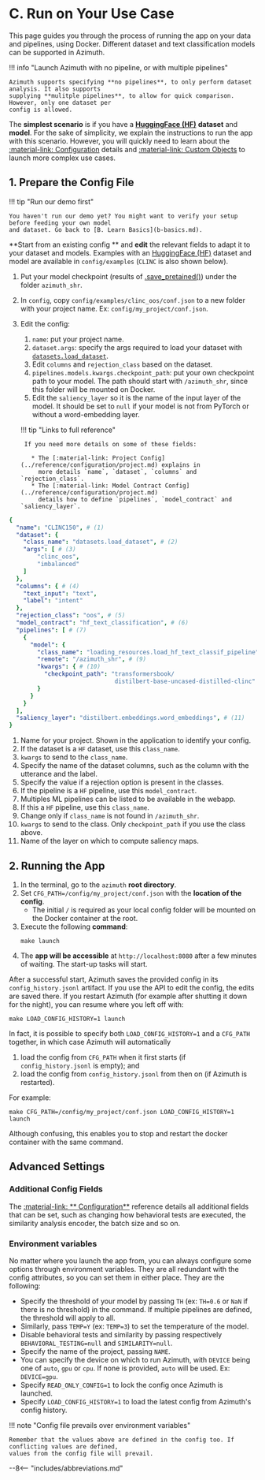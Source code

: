 # C. Run on Your Use Case

This page guides you through the process of running the app on your data and pipelines, using
Docker. Different dataset and text classification models can be supported in Azimuth.

!!! info "Launch Azimuth with no pipeline, or with multiple pipelines"

    Azimuth supports specifying **no pipelines**, to only perform dataset analysis. It also supports
    supplying **mulitple pipelines**, to allow for quick comparison. However, only one dataset per
    config is allowed.

The **simplest scenario** is if you have a [**HuggingFace (HF)**](http://www.huggingface.co)
**dataset** and **model**. For the sake of simplicity, we explain the instructions to run the app
with this scenario. However, you will quickly need to learn about
the [:material-link: Configuration](../reference/configuration/index.md) details
and [:material-link: Custom Objects](../reference/custom-objects/index.md) to launch more complex
use cases.

## 1. Prepare the Config File

!!! tip "Run our demo first"

    You haven't run our demo yet? You might want to verify your setup before feeding your own model
    and dataset. Go back to [B. Learn Basics](b-basics.md).

**Start from an existing config ** and **edit** the relevant fields to adapt it to your dataset and
models. Examples with an [HuggingFace (HF)](http://www.huggingface.co)
dataset and model are available in `config/examples` (`CLINC` is also shown below).

1. Put your model checkpoint (results
   of [.save_pretained()](https://huggingface.co/docs/transformers/main_classes/model#transformers.PreTrainedModel.save_pretrained))
   under the folder `azimuth_shr`.
2. In `config`, copy `config/examples/clinc_oos/conf.json` to a new folder with your project
   name. Ex: `config/my_project/conf.json`.
3. Edit the config:
    1. `name`: put your project name.
    2. `dataset.args`: specify the args required to load your dataset
       with [`datasets.load_dataset`](https://huggingface.co/docs/datasets/loading).
    3. Edit `columns` and `rejection_class` based on the dataset.
    4. `pipelines.models.kwargs.checkpoint_path`: put your own checkpoint path to your model. The
       path should start with `/azimuth_shr`, since this folder will be mounted on Docker.
    5. Edit the `saliency_layer` so it is the name of the input layer of the model. It should be set
       to `null` if your model is not from PyTorch or without a word-embedding layer.

    !!! tip "Links to full reference"

        If you need more details on some of these fields:

          * The [:material-link: Project Config](../reference/configuration/project.md) explains in
            more details `name`, `dataset`, `columns` and `rejection_class`.
          * The [:material-link: Model Contract Config](../reference/configuration/project.md)
            details how to define `pipelines`, `model_contract` and `saliency_layer`.

```yaml
{
  "name": "CLINC150", # (1)
  "dataset": {
    "class_name": "datasets.load_dataset", # (2)
    "args": [ # (3)
        "clinc_oos",
        "imbalanced"
    ]
  },
  "columns": { # (4)
    "text_input": "text",
    "label": "intent"
  },
  "rejection_class": "oos", # (5)
  "model_contract": "hf_text_classification", # (6)
  "pipelines": [ # (7)
    {
      "model": {
        "class_name": "loading_resources.load_hf_text_classif_pipeline", # (8)
        "remote": "/azimuth_shr", # (9)
        "kwargs": { # (10)
          "checkpoint_path": "transformersbook/
                              distilbert-base-uncased-distilled-clinc"
        }
      }
    }
  ],
  "saliency_layer": "distilbert.embeddings.word_embeddings", # (11)
}
```

1. Name for your project. Shown in the application to identify your config.
2. If the dataset is a `HF` dataset, use this `class_name`.
3. `kwargs` to send to the `class_name`.
4. Specify the name of the dataset columns, such as the column with the utterance and the label.
5. Specify the value if a rejection option is present in the classes.
6. If the pipeline is a `HF` pipeline, use this `model_contract`.
7. Multiples ML pipelines can be listed to be available in the webapp.
8. If this a `HF` pipeline, use this `class_name`.
9. Change only if `class_name` is not found in `/azimuth_shr`.
10. `kwargs` to send to the class. Only `checkpoint_path` if you use the class above.
11. Name of the layer on which to compute saliency maps.

## 2. Running the App

1. In the terminal, go to the `azimuth` **root directory**.
2. Set `CFG_PATH=/config/my_project/conf.json` with the **location of the config**.
    * The initial `/` is required as your local config folder will be mounted on the Docker
      container at the root.
3. Execute the following **command**:
    ```
    make launch
    ```
4. The **app will be accessible** at `http://localhost:8080` after a few minutes of waiting. The
   start-up tasks will start.

After a successful start, Azimuth saves the provided config in its `config_history.jsonl` artifact. If you use the API to edit the config, the edits are saved there. If you restart Azimuth (for example after shutting it down for the night), you can resume where you left off with:
```shell
make LOAD_CONFIG_HISTORY=1 launch
```
In fact, it is possible to specify both `LOAD_CONFIG_HISTORY=1` and a `CFG_PATH` together, in which case Azimuth will automatically

1. load the config from `CFG_PATH` when it first starts (if `config_history.jsonl` is empty); and
2. load the config from `config_history.jsonl` from then on (if Azimuth is restarted).

For example:
```shell
make CFG_PATH=/config/my_project/conf.json LOAD_CONFIG_HISTORY=1 launch
```
Although confusing, this enables you to stop and restart the docker container with the same command.

## Advanced Settings

### Additional Config Fields

The [:material-link: **
Configuration**](../reference/configuration/index.md) reference details all additional fields that
can be set, such as changing how behavioral tests are executed, the similarity analysis encoder, the
batch size and so on.

### Environment variables

No matter where you launch the app from, you can always configure some options through environment
variables. They are all redundant with the config attributes, so you can set them in either place.
They are the following:

* Specify the threshold of your model by passing `TH` (ex: `TH=0.6` or `NaN` if there is no
  threshold) in the command. If multiple pipelines are defined, the threshold will apply to all.
* Similarly, pass `TEMP=Y` (ex: `TEMP=3`) to set the temperature of the model.
* Disable behavioral tests and similarity by passing respectively `BEHAVIORAL_TESTING=null` and
  `SIMILARITY=null`.
* Specify the name of the project, passing `NAME`.
* You can specify the device on which to run Azimuth, with `DEVICE` being one of `auto`, `gpu` or `cpu`. If
  none is provided, `auto` will be used. Ex: `DEVICE=gpu`.
* Specify `READ_ONLY_CONFIG=1` to lock the config once Azimuth is launched.
* Specify `LOAD_CONFIG_HISTORY=1` to load the latest config from Azimuth's config history.

!!! note "Config file prevails over environment variables"

    Remember that the values above are defined in the config too. If conflicting values are defined,
    values from the config file will prevail.

--8<-- "includes/abbreviations.md"

